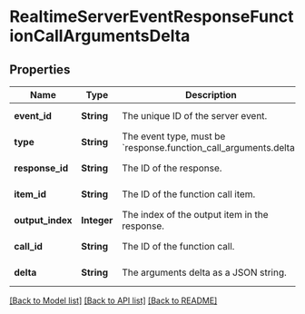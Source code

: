 # RealtimeServerEventResponseFunctionCallArgumentsDelta
## Properties

| Name | Type | Description | Notes |
|------------ | ------------- | ------------- | -------------|
| **event\_id** | **String** | The unique ID of the server event. | [default to null] |
| **type** | **String** | The event type, must be &#x60;response.function_call_arguments.delta&#x60;.  | [default to null] |
| **response\_id** | **String** | The ID of the response. | [default to null] |
| **item\_id** | **String** | The ID of the function call item. | [default to null] |
| **output\_index** | **Integer** | The index of the output item in the response. | [default to null] |
| **call\_id** | **String** | The ID of the function call. | [default to null] |
| **delta** | **String** | The arguments delta as a JSON string. | [default to null] |

[[Back to Model list]](../README.md#documentation-for-models) [[Back to API list]](../README.md#documentation-for-api-endpoints) [[Back to README]](../README.md)

